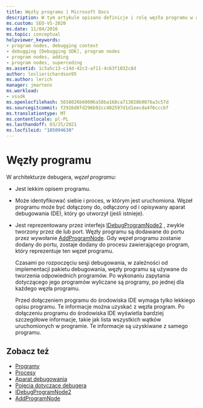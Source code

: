 ```yaml
---
title: Węzły programu | Microsoft Docs
description: W tym artykule opisano definicje i rolę węzła programu w architekturze debugera w programie Visual Studio.
ms.custom: SEO-VS-2020
ms.date: 11/04/2016
ms.topic: conceptual
helpviewer_keywords:
- program nodes, debugging context
- debugging [Debugging SDK], program nodes
- program nodes, adding
- program nodes, superceding
ms.assetid: 1c5a5c13-c14d-42c3-af11-4c63f1032c8d
author: leslierichardson95
ms.author: lerich
manager: jmartens
ms.workload:
- vssdk
ms.openlocfilehash: 5658026b60006a58ba168ca713028b9876a3c57d
ms.sourcegitcommit: f2916d8fd296b92cc402597d1d1eecda4f6cccbf
ms.translationtype: MT
ms.contentlocale: pl-PL
ms.lasthandoff: 03/25/2021
ms.locfileid: "105094630"
---
```

# <a name="program-nodes"></a>Węzły programu
W architekturze debugera, *węzeł programu*:

- Jest lekkim opisem programu.

- Może identyfikować siebie i proces, w którym jest uruchomiona. Węzeł programu może być dołączony do, odłączony od i opisywany aparat debugowania (DE), który go utworzył (jeśli istnieje).

- Jest reprezentowany przez interfejs [IDebugProgramNode2](../../extensibility/debugger/reference/idebugprogramnode2.md) , zwykle tworzony przez de lub port. Węzły programu są dodawane do portu przez wywołanie [AddProgramNode](../../extensibility/debugger/reference/idebugportnotify2-addprogramnode.md). Gdy węzeł programu zostanie dodany do portu, zostaje dodany do procesu zawierającego program, który reprezentuje ten węzeł programu.

  Czasami po rozpoczęciu sesji debugowania, w zależności od implementacji pakietu debugowania, węzły programu są używane do tworzenia odpowiednich programów. Po wykonaniu zapytania dotyczącego jego programów wyliczane są programy, po jednej dla każdego węzła programu.

  Przed dołączeniem programu do środowiska IDE wymaga tylko lekkiego opisu programu. Te informacje można uzyskać z węzła program. Po dołączeniu programu do środowiska IDE wyświetla bardziej szczegółowe informacje, takie jak lista wszystkich wątków uruchomionych w programie. Te informacje są uzyskiwane z samego programu.

## <a name="see-also"></a>Zobacz też
- [Programy](../../extensibility/debugger/programs.md)
- [Procesy](../../extensibility/debugger/processes.md)
- [Aparat debugowania](../../extensibility/debugger/debug-engine.md)
- [Pojęcia dotyczące debugera](../../extensibility/debugger/debugger-concepts.md)
- [IDebugProgramNode2](../../extensibility/debugger/reference/idebugprogramnode2.md)
- [AddProgramNode](../../extensibility/debugger/reference/idebugportnotify2-addprogramnode.md)
